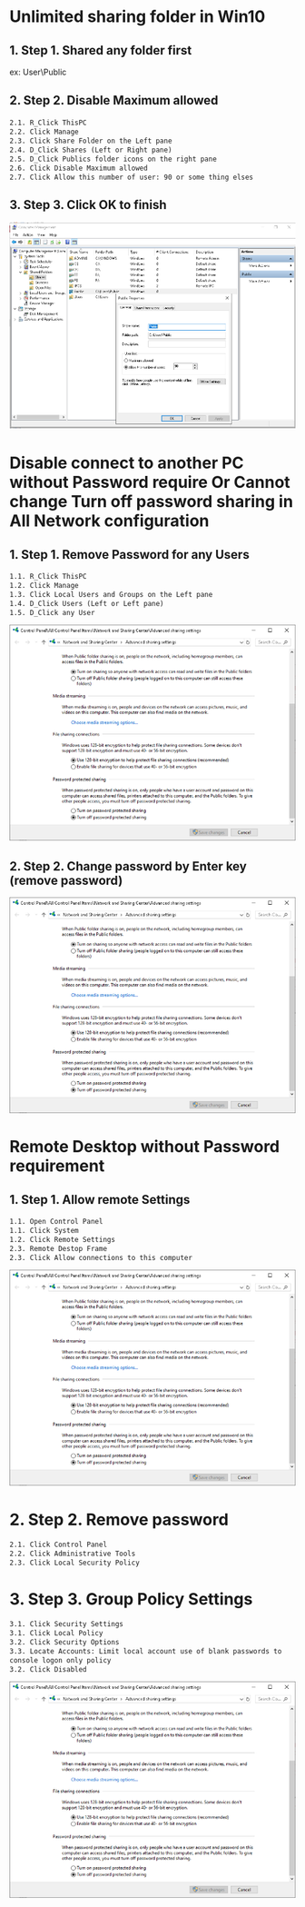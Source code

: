 # Unlimited sharing folder in Win10

## 1. Step 1. Shared any folder first
ex: User\Public
## 2. Step 2. Disable Maximum allowed
	2.1. R_Click ThisPC
	2.2. Click Manage
	2.3. Click Share Folder on the Left pane
	2.4. D_Click Shares (Left or Right pane)
	2.5. D_Click Publics folder icons on the right pane
	2.6. Click Disable Maximum allowed
	2.7. Click Allow this number of user: 90 or some thing elses
## 3. Step 3. Click OK to finish
![Unlimited sharing folder in Win10](https://github.com/thinhdoanvu/Office/blob/master/Hinh_Anh/unlimited%20sharing%20folder%20in%20Win10.PNG)
  
# Disable connect to another PC without Password require Or Cannot change Turn off password sharing in All Network configuration

## 1. Step 1. Remove Password for any Users
	1.1. R_Click ThisPC
	1.2. Click Manage
	1.3. Click Local Users and Groups on the Left pane
	1.4. D_Click Users (Left or Left pane)
	1.5. D_Click any User
![Remove Users password](https://github.com/thinhdoanvu/Office/blob/master/Hinh_Anh/Cannot%20change%20Turn%20off%20password%20sharing.PNG)
## 2. Step 2. Change password by Enter key (remove password) 
![Cannot change Turn off password sharing](https://github.com/thinhdoanvu/Office/blob/master/Hinh_Anh/Cannot%20change%20Turn%20off%20password%20sharing.PNG)

# Remote Desktop without Password requirement

## 1. Step 1. Allow remote Settings
	1.1. Open Control Panel
	1.1. Click System
	1.2. Click Remote Settings
	2.3. Remote Destop Frame
	2.3. Click Allow connections to this computer
![Allow remote Settings](https://github.com/thinhdoanvu/Office/blob/master/Hinh_Anh/Cannot%20change%20Turn%20off%20password%20sharing.PNG)
# 2. Step 2. Remove password
	2.1. Click Control Panel 
	2.2. Click Administrative Tools
	2.3. Click Local Security Policy
# 3. Step 3. Group Policy Settings
	3.1. Click Security Settings 
	3.1. Click Local Policy
	3.2. Click Security Options
	3.3. Locate Accounts: Limit local account use of blank passwords to console logon only policy
	3.2. Click Disabled
![blank passwords for remote](https://github.com/thinhdoanvu/Office/blob/master/Hinh_Anh/Cannot%20change%20Turn%20off%20password%20sharing.PNG)
